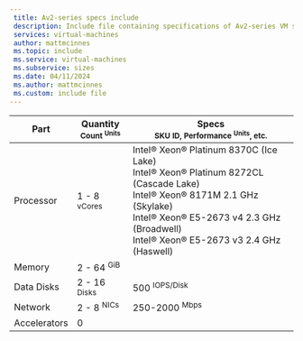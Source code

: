 ```yaml
---
 title: Av2-series specs include
 description: Include file containing specifications of Av2-series VM sizes.
 services: virtual-machines
 author: mattmcinnes
 ms.topic: include
 ms.service: virtual-machines
 ms.subservice: sizes
 ms.date: 04/11/2024
 ms.author: mattmcinnes
 ms.custom: include file
---
```



| Part | Quantity <br><sup>Count <sup>Units | Specs <br><sup>SKU ID, Performance <sup>Units</sup>, etc.  |
|---|---|---|
| Processor    | 1 - 8 <sup> vCores | Intel® Xeon® Platinum 8370C (Ice Lake)<br> Intel® Xeon® Platinum 8272CL (Cascade Lake)<br> Intel® Xeon® 8171M 2.1 GHz (Skylake)<br> Intel® Xeon® E5-2673 v4 2.3 GHz (Broadwell)<br> Intel® Xeon® E5-2673 v3 2.4 GHz (Haswell) |
| Memory       | 2 - 64 <sup> GiB   |                                                |
| Data Disks   | 2 - 16 <sup>Disks  | </sup> 500 <sup>IOPS/Disk</sup>              |
| Network      | 2 - 8 <sup> NICs   | 250-2000 <sup> Mbps                         |
| Accelerators | 0                  |                                          |